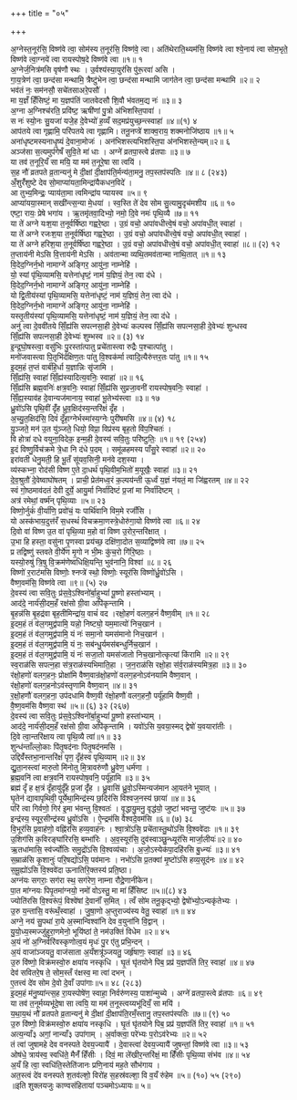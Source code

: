+++
title = "०५"

+++

अ॒ग्नेस्त॒नूर॑सि॒ विष्ण॑वे त्वा॒ सोम॑स्य त॒नूर॑सि॒ विष्ण॑वे॒ त्वा। अति॑थेराति॒थ्यम॑सि॒ विष्ण॑वे त्वा श्ये॒नाय॑ त्वा सोम॒भृते॒  
विष्ण॑वे त्वा॒ग्नये॑ त्वा रायस्पोष॒दे विष्ण॑वे त्वा ॥१॥ १  
अ॒ग्नेर्ज॒नित्र॑मसि वृष॑णौ स्थः । उ॒र्वश्य॑स्या॒युर॑सि पु॑रू॒रवा॑ असि ।  
गा॒य॒त्रेण॑ त्वा॒ छन्द॑सा मन्थामि॒ त्रैष्टु॑भेन त्वा॒ छन्द॑सा मन्थामि जाग॑तेन त्वा॒ छन्द॑सा मन्थामि ॥२॥ २  
भव॑तं नः॒ सम॑नसौ॒ सचे॑तसाअरे॒पसौ॑ ।  
मा य॒ज्ञँ हिँसिष्टं॒ मा य॒ज्ञप॑तिं जातवेदसौ शि॒वौ भ॑वतम॒द्य नः॑ ॥३॥ ३  
अ॒ग्ना अ॒ग्निश्च॑रति॒ प्रवि॑ष्ट॒ ऋषी॑णां पु॒त्रो अ॑भिशस्ति॒पावा॑ ।  
स नः॑ स्यो॒नः सु॒यजा॑ यजे॒ह दे॒वेभ्यो॑ ह॒व्यँ सद॒मप्र॑युच्छ॒न्त्स्वाहा॑ ॥४॥(१) ४  
आप॑तये त्वा गृह्णामि॒ परि॑पतये त्वा गृह्णामि। तनू॒नप्त्रे॑ शाक्व॒राय॒ शक्मनोजि॑ष्ठाय ॥१॥ ५  
अना॑धृष्टमस्यनाधृ॒ष्यं दे॒वाना॒मोजः॑ । अन॑भिशस्त्यभिशस्ति॒पा अ॑नभिशस्ते॒न्यम्॥२॥ ६  
अञ्ज॑सा स॒त्यमुप॑गेषँ सुवि॒ते मा॑ धाः । अग्ने॑ व्रतपा॒स्त्वे व्र॑तपाः ॥३॥ ७  
या तव॑ त॒नूरि॒यँ सा मयि॒ या मम॑ त॒नूरे॒षा सा त्वयि॑ ।  
स॒ह नौ॑ व्रतपते व्र॒तान्यनु॑ मे दी॒क्षां दी॒क्षाप॑ति॒र्मन्य॑ता॒मनु॒ तप॒स्तप॑स्पतिः ॥४॥ ८ (२४३)  
अँ॒शुरँ॑शुष्टे देव सो॒माप्या॑यता॒मिन्द्रा॑यैकधन॒विदे॑ ।  
आ तुभ्य॒मिन्द्रः॒ प्याय॑ता॒मा त्वमिन्द्रा॑य प्यायस्व ॥५॥ ९  
आप्या॑यया॒स्मान् सखी॑न्त्स॒न्या मे॒धया॑ । स्व॒स्ति ते॑ देव सोम सु॒त्यामु॒दृच॑मशीय ॥६॥ १०  
एष्टा॒ रायः॒ प्रेषे भगा॑य । ऋ॒तमृ॑तवा॒दिभ्यो॒ नमो॒ दि॒वे नमः॑ पृथि॒व्यै ॥७॥ ११  
या ते॑ अग्ने यःश॒या त॒नूर्वर्षि॑ष्ठा गह्वरे॒ष्ठा । उ॒ग्रं वचो॒ अपा॑वधीत्त्वे॒षं वचो॒ अपा॑वधी॒त् स्वाहा॑ ।  
या ते॑ अग्ने रजःश॒या त॒नूर्वर्षि॑ष्ठा गह्वरे॒ष्ठा । उ॒ग्रं वचो॒ अपा॑वधीत्त्वे॒षं वचो॒ अपा॑वधी॒त् स्वाहा॑ ।  
या ते॑ अग्ने हरिश॒या त॒नूर्वर्षि॑ष्ठा गह्वरे॒ष्ठा । उ॒ग्रं वचो॒ अपा॑वधीत्त्वे॒षं वचो॒ अपा॑वधी॒त् स्वाहा॑ ॥८॥ (२) १२  
त॒प्ताय॑नी मेऽसि वि॒त्ताय॑नी मेऽसि । अव॑तान्मा व्यथि॒तमव॑तान्मा नाथि॒तात् ॥१॥ १३  
वि॒देद॒ग्निर्न॒भो नामाग्ने॑ अङ्गिर॒ आयु॑ना॒ नाम्नेहि॑ ।  
यो॒ स्यां पृ॑थि॒व्यामसि॒ यत्तेना॑धृष्टं॒ नाम॑ य॒ज्ञियं॒ तेन॒ त्वा द॑धे ।  
वि॒देद॒ग्निर्न॒भो नामाग्ने॑ अङ्गिर॒ आयु॑ना॒ नाम्नेहि॑ ।  
यो द्वि॒तीय॑स्यां पृथि॒व्यामसि॒ यत्तेना॑धृष्टं॒ नाम॑ य॒ज्ञियं॒ तेन॒ त्वा द॑धे ।  
वि॒देद॒ग्निर्न॒भो नामाग्ने॑ अङ्गिर॒ आयु॑ना॒ नाम्नेहि॑ ।  
यस्तृ॒तीय॑स्यां पृथि॒व्यामसि॒ यत्तेना॑धृष्टं॒ नाम॑ य॒ज्ञियं॒ तेन॒ त्वा द॑धे ।  
अनु॑ त्वा दे॒ववी॑तये सिँ॒ह्य॑सि सपत्नसा॒ही दे॒वेभ्यः॑ कल्पस्व सिँ॒ह्य॑सि सपत्नसा॒ही दे॒वेभ्यः॑ शुन्धस्व  
सिँ॒ह्य॑सि सपत्नसा॒ही दे॒वेभ्यः॑ शुम्भस्व ॥२॥ (३) १४  
इ॒न्द्र॒घो॒षस्त्वा॒ वसु॑भिः पु॒रस्ता॑त्पातु प्रचे॑तास्त्वा रुद्रैः प॒श्चात्पा॑तु ।  
मनो॑जवास्त्वा पि॒तृभि॑र्दक्षिण॒तः पा॑तु वि॒श्वक॑र्मा त्वादि॒त्यैरु॑त्तर॒तः पा॑तु ॥१॥ १५  
इ॒दम॒हं त॒प्तं वार्ब॑हि॒र्धा य॒ज्ञान्निः सृ॑जामि ।  
सिँ॒ह्य॑सि॒ स्वाहा॑ सिँ॒ह्य॑स्यादित्य॒वनिः॒ स्वाहा॑ ॥२॥ १६  
सिँ॒ह्य॑सि ब्रह्म॒वनिः॑ क्षत्र॒वनिः॒ स्वाहा॑ सिँ॒ह्य॑सि सुप्रजा॒वनी॑ रायस्पोष॒वनिः॒ स्वाहा॑ ।  
सिँ॒ह्य॒स्याव॑ह दे॒वान्यज॑मानाय॒ स्वाहा॑ भू॒तेभ्य॑स्त्वा ॥३॥ १७  
ध्रु॒वो॑ऽसि पृथि॒वीं दृँ॑ह ध्रुव॒क्षिद॑स्य॒न्तरि॑क्षं दृँह ।  
अ॒च्यु॒त॒क्षिद॑सि॒ दिवं॑ दृँहा॒ग्नेर्भस्मा॑स्य॒ग्नेः पुरी॑षमसि ॥४॥ (४) १८  
यु॒ञ्जते॒ मन॑ उ॒त यु॑ञ्जते॒ धियो॒ विप्रा॒ विप्र॑स्य बृह॒तो वि॑प॒श्चितः॑ ।  
वि होत्रा॑ दधे वयुना॒विदेक॒ इन्म॒ही दे॒वस्य॑ सवि॒तुः परि॑ष्टुतिः॒ ॥१॥ १९ (२५४)  
इ॒दं विष्णु॒र्विच॑क्रमे त्रे॒धा नि द॑धे प॒दम् । समू॑ळहमस्य पाँसु॒रे स्वाहा॑ ॥२॥ २०  
इरा॑वती धेनु॒मती॒ हि भू॒तँ सू॑यव॒सिनी॒ मन॑वे दश॒स्या ।  
व्य॑स्कभ्ना॒ रोद॑सी विष्ण ए॒ते दा॒धर्थ॑ पृथि॒वीम॒भितो॑ म॒यूखैः॒ स्वाहा॑ ॥३॥ २१  
दे॒व॒श्रुतौ॑ दे॒वेष्वाघो॑षतम् । प्राची॒ प्रेत॑मध्व॒रं क॒ल्पय॑न्ती ऊ॒र्ध्वं य॒ज्ञं न॑यतं॒ मा जि॑ह्वरतम् ॥४॥ २२  
स्वं गो॒ष्ठमाव॑दतं देवी दुर्ये॒ आयु॒र्मा निर्वा॑दिष्टं प्र॒जां मा निर्वा॑दिष्टम् ।  
अत्र॑ रमेथां॒ वर्ष्म॑न् पृथि॒व्याः ॥५॥ २३  
विष्णो॒र्नुकं॑ वी॒र्या॑णि॒ प्रवो॑चं॒ यः पार्थि॑वानि विम॒मे रजाँ॑सि ।  
यो अस्क॑भाय॒दुत्त॑रँ स॒धस्थं॑ विचक्रमा॒णस्त्रे॒धोरु॑गा॒यो विष्ण॑वे त्वा ॥६॥ २४  
दि॒वो वा॑ विष्ण उ॒त वा॑ पृथि॒व्या म॒हो वा॑ विष्ण उ॒रोर॒न्तरि॑क्षात् ।  
उ॒भा हि हस्ता॒ वसु॑ना पृ॒णस्वा प्रय॑च्छ॒ दक्षि॑णा॒दोत स॒व्याद्विष्ण॑वे त्वा ॥७॥ २५  
प्र तद्विष्णु॑ स्तवते वी॒र्ये॑ण मृ॒गो न भी॒मः कु॑च॒रो गि॑रि॒ष्ठाः ।  
यस्यो॒रुषु॑ त्रि॒षु वि॒क्रम॑णेष्वधिक्षि॒यन्ति॒ भुव॑नानि॒ विश्वा॑ ॥८॥ २६  
विष्णो॑ र॒राट॑मसि विष्णोः॒ श्नप्त्रे॑ स्थो॒ विष्णोः॒ स्यूर॑सि विष्णो॑र्ध्रु॒वो॑ऽसि ।  
वैष्ण॒वम॑सि॒ विष्ण॑वे त्वा ॥९॥ (५) २७  
दे॒वस्य॑ त्वा सवि॒तुः प्र॑स॒वे॒ऽश्विनो॑र्बा॒हुभ्यां॑ पू॒ष्णो हस्ता॑भ्याम् ।  
आद॑दे॒ नार्य॑सी॒दम॒हँ रक्ष॑सो ग्री॒वा अपि॑कृन्तामि ।  
बृ॒हन्न॑सि बृ॒हद्र॑वा बृह॒तीमिन्द्रा॑य॒ वाचं॑ वद ।रक्षो॒हणं॑ वलग॒हनं॑ वैष्ण॒वीम् ॥१॥ २८  
इ॒दम॒हं तं व॑ल॒गमुद्व॑पामि॒ यन्नो॒ निष्ट्यो॒ यम॒मात्यो॑ निच॒खान॑ ।  
इ॒दम॒हं तं व॑ल॒गमुद्व॑पामि॒ यं नः॑ समा॒नो यमस॑मानो निच॒खान॑ ।  
इ॒दम॒हं तं व॑ल॒गमुद्व॑पामि॒ यं नः॒ सब॑न्धु॒र्यमस॑बन्धुर्निच॒खान॑ ।  
इ॒दम॒हं तं व॑ल॒गमुद्व॑पामि॒ यं नः॑ सजा॒तो यमस॑जातो निच॒खानोत्कृत्यां कि॑रामि ॥२॥ २९  
स्व॒राळ॑सि सपत्न॒हा स॑त्र॒राळ॑स्यभिमाति॒हा । ज॒न॒राळ॑सि रक्षो॒हा स॑र्व॒राळ॑स्यमित्र॒हा ॥३॥ ३०  
र॑क्षो॒हणो॑ वलग॒हनः॒ प्रोक्षा॑मि वैष्ण॒वान्र॑क्षो॒हणो॑ वलग॒हनोऽव॑नयामि वैष्ण॒वान् ।  
र॑क्षो॒हणो॑ वलग॒हनोऽव॑स्तृणामि वैष्ण॒वान् ॥४॥ ३१  
र॒क्षो॒हणौ॑ वलग॒हना॒ उप॑दधामि वैष्ण॒वी र॑क्षो॒हणौ॑ वलग॒हनौ॒ पर्यू॑हामि वैष्ण॒वी ।  
वै॒ष्ण॒वम॑सि वैष्ण॒वा स्थ॑ ॥५॥ (६) ३२ (२६७)  
दे॒वस्य॑ त्वा सवि॒तुः प्र॑स॒वे॒ऽश्विनो॑र्बा॒हुभ्यां॑ पू॒ष्णो हस्ता॑भ्याम् ।  
आद॑दे॒ नार्य॑सी॒दम॒हँ रक्ष॑सो ग्री॒वा अपि॑कृन्तामि । यवो॑ऽसि य॒वया॒स्मद् द्वेषो॑ य॒वयारा॑तीः ।  
दि॒वे त्वा॒न्तरि॑क्षाय त्वा पृथि॒व्यै त्वा॑॥१॥ ३३  
शुन्ध॑न्ताँल्लो॒काः पि॑तृ॒षद॑नाः पितृ॒षद॑नमसि ।  
उद्दिवँ॑स्तभा॒नान्तरि॑क्षं पृण॒ दृँह॑स्व पृथि॒व्याम् ॥२॥ ३४  
द्यु॒ता॒नस्त्वा॑ मारु॒तो मि॑नोतु मि॒त्रावरु॑णौ ध्रु॒वेण॒ धर्म॑णा ।  
ब्र॒ह्म॒वनि॑ त्वा क्षत्र॒वनि॑ रायस्पोष॒वनि॒ पर्यू॑हामि ॥३॥ ३५  
ब्रह्म॑ दृँ ह क्ष॒त्रं दृँहायु॑र्दृँह प्र॒जां दृँ॑ह । ध्रु॒वासि॑ ध्रु॒वो॒ऽस्मिन्यज॑मान आ॒यत॑ने भूयात् ।  
घृ॒तेन॑ द्यावापृथिवी॒ पूर्येथा॒मिन्द्र॑स्य छ॒दिर॑सि विश्वज॒नस्य॑ छाया॑ ॥४॥ ३६  
परि॑ त्वा गिर्वणो॒ गिर॑ इ॒मा भ॑वन्तु वि॒श्वतः॑ । वृ॒द्धायु॒मनु॒ वृद्ध॑यो॒ जुष्टा॑ भवन्तु॒ जुष्ट॑यः ॥५॥ ३७  
इन्द्र॑स्य॒ स्यूर॒सीन्द्र॑स्य ध्रु॒वो॑ऽसि । ऐ॒न्द्रम॑सि वैश्वदे॒वम॑सि ॥६॥ (७) ३८  
वि॒भूर॑सि प्र॒वाह॑णो॒ वह्नि॑रसि हव्य॒वाह॑नः । श्वा॒त्रो॑ऽसि॒ प्रचे॑तास्तु॒थो॑ऽसि वि॒श्ववे॑दाः ॥१॥ ३९  
उ॒शिग॑सि क॒विरङ्घा॑रिरसि॒ बम्भा॑रिः । अ॒व॒स्यूर॑सि॒ दुव॑स्वाञ्छु॒न्ध्यूर॑सि मार्जा॒लीयः॑॥२॥ ४०  
ऋ॒तधा॑मासि॒ स्व॑र्ज्योतिः समु॒द्रो॑ऽसि वि॒श्वव्य॑चाः । अ॒जो॒ऽस्येक॑पा॒दहि॑रसि बु॒ध्न्यः॑ ॥३॥ ४१  
स॒म्राळ॑सि कृ॒शानुः॑ परि॒षद्यो॑ऽसि॒ पव॑मानः । नभो॑ऽसि प्र॒तक्वा॑ मृ॒ष्टो॑ऽसि हव्य॒सूद॑नः ॥४॥ ४२  
स॒मू॒ह्यो॑ऽसि वि॒श्ववे॑दा ऊनातिरि॒क्तस्य॑ प्रति॒ष्ठा।  
अग्न॑यः सगराः॒ सग॑रा स्थ॒ सग॑रेण॒ नाम्ना रौद्रे॒णानी॑केन।  
पा॒त मा॑ग्नयः पिपृ॒तमा॑ग्नयो॒ नमो॑ वोऽस्तु॒ मा मा॑ हिँसिष्ट ॥५॥(८) ४३  
ज्योति॑रसि वि॒श्वरू॑पं॒ विश्वे॑षां दे॒वानाँ॑ स॒मित् । त्वँ सो॑म तनू॒कृद्भ्यो॒ द्वेषो॑भ्यो॒ऽन्यकृ॑तेभ्यः ।  
उ॒रु य॒न्तासि॒ वरू॑थँ॒स्वाहा॑ । जु॒षा॒णो अ॒प्तुराज्य॑स्य वेतु॒ स्वाहा॑ ॥१॥ ४४  
अग्ने॒ नय॑ सु॒पथा॑ रा॒ये अ॒स्मान्विश्वा॑नि देव व॒युना॑नि वि॒द्वान् ।  
यु॒यो॒ध्य॒स्मज्जु॑हुरा॒णमेनो॒ भूयि॑ष्ठां ते॒ नम॑उक्तिं विधेम ॥२॥ ४५  
अ॒यं नो॑ अ॒ग्निर्वरि॑वस्कृणोत्व॒यं मृधः॑ पु॒र ए॑तु प्रभि॒न्दन् ।  
अ॒यं वाजा॑ञ्जयतु॒ वाज॑साता अ॒यँशत्रू॑ञ्जयतु॒ जर्हृ॑षाणः॒ स्वाहा॑ ॥३॥ ४६  
उ॒रु वि॑ष्णो॒ विक्र॑मस्वो॒रु क्षया॑य नस्कृधि । घृ॒तं घृ॑तयोने पिब॒ प्रप्र॑ य॒ज्ञप॑तिं तिर॒ स्वाहा॑ ॥४॥ ४७  
देव॑ सवितरे॒ष ते॒ सोम॒स्तँ र॑क्षस्व॒ मा त्वा॑ दभन् ।  
ए॒तत्त्वं दे॑व सोम दे॒वो दे॒वाँ उपा॑गाः॥५॥ ४८ (२८३)  
इ॒दम॒हं म॑नु॒ष्या॑न्त्स॒ह रा॒यस्पोषे॑ण॒ स्वाहा॒ निर्वरु॑णस्य॒ पाशा॑न्मुच्ये । अग्ने॑ व्रतपा॒स्त्वे व्र॑तपाः ॥६॥ ४९  
या तव॑ त॒नूर्मय्यभू॑दे॒षा सा त्वयि॒ या मम॑ त॒नूस्त्वय्यभू॑दियँ॒ सा मयि॑ ।  
य॒था॒य॒थं नौ॑ व्रतपते व्र॒तान्यनु॑ मे दी॒क्षां दी॒क्षाप॑ति॒रमँ॒स्तानु॒ तप॒स्तप॑स्पतिः ॥७॥ (९) ५०  
उ॒रु वि॑ष्णो॒ विक्र॑मस्वो॒रु क्षया॑य नस्कृधि । घृ॒तं घृ॑तयोने पिब॒ प्रप्र॑ य॒ज्ञप॑तिं तिर॒ स्वाहा॑ ॥१॥ ५१  
अत्य॒न्याँ३ अगां॒ नान्याँ३ उपा॑गाम् । अ॒र्वाक्त्वा॒ परे॑भ्यः प॒रोऽव॑रेभ्यः ॥२॥ ५२  
तं त्वा॑ जुषामहे देव वनस्पते देवय॒ज्यायै॑ । दे॒वास्त्वा॑ देवय॒ज्यायै॑ जुषन्तां॒ विष्ण॑वे त्वा ॥३॥ ५३  
ओष॑धे॒ त्राय॑स्व॒ स्वधि॑ते॒ मैनँ॑ हिँसीः । दिवं॒ मा ले॑खीर॒न्तरि॑क्षं॒ मा हिँ॑सीः पृथि॒व्या संभ॑व ॥४॥ ५४  
अ॒यँ हि त्वा॒ स्वधि॑ति॒स्तेति॑जानः प्रणि॒नाय॑ मह॒ते सौभ॑गाय ।  
अत॒स्त्वं दे॑व वनस्पते श॒तव॑ल्शो॒ विरो॑ह स॒हस्र॑वल्शा॒ वि व॒यँ रु॑हेम ॥५॥ (१०) ५५ (२९०)  
॥इति शुक्लयजुः काण्वसंहितायां पञ्चमोऽध्यायः॥ ५॥  

